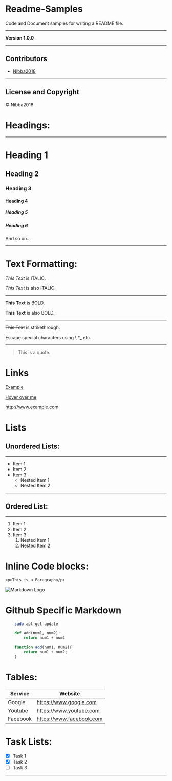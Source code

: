 <!-- This is a comment -->
# Readme-Samples

Code and Document samples for writing a README file.

---

**Version 1.0.0**


---
## Contributors 

- [Nibba2018](https://github.com/Nibba2018)
---

## License and Copyright 

©️ Nibba2018

# Headings:
---

# Heading 1
## Heading 2
### Heading 3
#### Heading 4
##### Heading 5
##### Heading 6

And so on...

---

# Text Formatting:

*This Text* is ITALIC.

_This Text_ is also ITALIC.

---

**This Text** is BOLD.

__This Text__ is also BOLD.

___

~~This Text~~ is strikethrough.

Escape special characters using \ \*\_ etc.

---

> This is a quote.

# Links

[Example](http://www.example.com)

[Hover over me](http://www.example.com "This Text is shown when u hover over me!!")

<http://www.example.com>

# Lists

## Unordered Lists:

---

* Item 1
* Item 2
* Item 3
    * Nested Item 1
    * Nested Item 2

---

## Ordered List:

---

1. Item 1
1. Item 2
1. Item 3
    1. Nested Item 1
    1. Nested Item 2

# Inline Code blocks:

`<p>This is a Paragraph</p>`

![Markdown Logo](https://markdown-here.com/img/icon256.png)


# Github Specific Markdown

```bash
    sudo apt-get update
```

```python
    def add(num1, num2):
        return num1 + num2
```

```javascript
    function add(num1, num2){
        return num1 + num2;
    }
```

# Tables:

|Service   | Website                    |
|--------- | -------------------------- |
| Google   | <https://www.google.com>   |
| Youtube  | <https://www.youtube.com>  |
| Facebook | <https://www.facebook.com> |

# Task Lists:

* [x] Task 1
* [x] Task 2
* [ ] Task 3

---